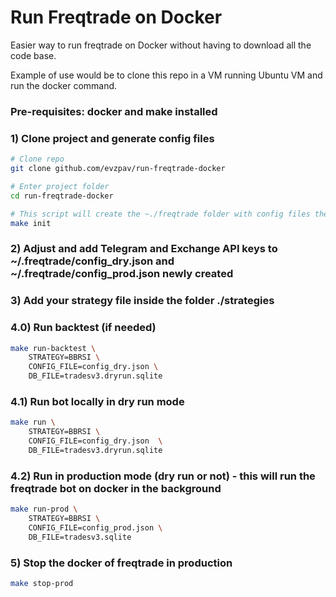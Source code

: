 # Run Freqtrade on Docker

Easier way to run freqtrade on Docker without having to download all the code base.

Example of use would be to clone this repo in a VM running Ubuntu VM and run the docker command.

### Pre-requisites: docker and make installed 

### 1) Clone project and generate config files
```bash
# Clone repo
git clone github.com/evzpav/run-freqtrade-docker

# Enter project folder
cd run-freqtrade-docker

# This script will create the ~./freqtrade folder with config files there
make init
```

### 2) Adjust and add Telegram and Exchange API keys to ~/.freqtrade/config_dry.json and ~/.freqtrade/config_prod.json newly created

### 3) Add your strategy file inside the folder ./strategies

### 4.0) Run backtest (if needed)
```bash
make run-backtest \
    STRATEGY=BBRSI \
    CONFIG_FILE=config_dry.json \
    DB_FILE=tradesv3.dryrun.sqlite
```

### 4.1) Run bot locally in dry run mode
```bash
make run \
    STRATEGY=BBRSI \
    CONFIG_FILE=config_dry.json  \
    DB_FILE=tradesv3.dryrun.sqlite
```

### 4.2) Run in production mode (dry run or not) - this will run the freqtrade bot on docker in the background
```bash
make run-prod \
    STRATEGY=BBRSI \
    CONFIG_FILE=config_prod.json \
    DB_FILE=tradesv3.sqlite 
```

### 5) Stop the docker of freqtrade in production
```bash
make stop-prod
```


